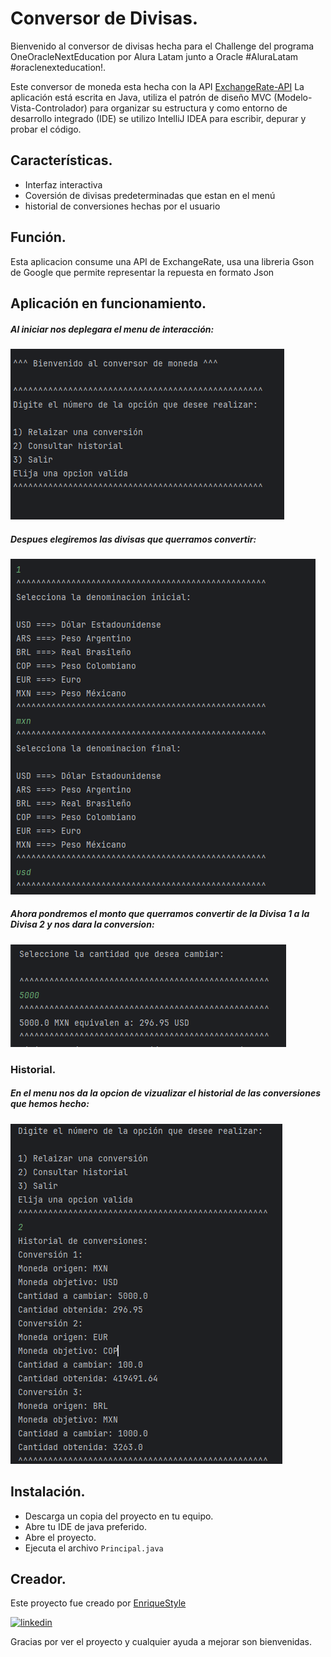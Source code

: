 
# Conversor de Divisas.

Bienvenido al conversor de divisas hecha para el Challenge del programa OneOracleNextEducation por Alura Latam junto a Oracle #AluraLatam #oraclenexteducation!.

Este conversor de moneda esta hecha con la API [ExchangeRate-API](https://www.exchangerate-api.com/) La aplicación está escrita en Java, utiliza el patrón de diseño MVC (Modelo-Vista-Controlador) para organizar su estructura y como entorno de desarrollo integrado (IDE) se utilizo IntelliJ IDEA para escribir, depurar y probar el código.


## Características.

- Interfaz interactiva
- Coversión de divisas predeterminadas que estan en el menú
- historial de conversiones hechas por el usuario

## Función.

Esta aplicacion consume una API de ExchangeRate, usa una libreria Gson de Google que permite representar la repuesta en formato Json 


## Aplicación en funcionamiento. 

##### Al iniciar nos deplegara el menu de interacción:

![Menu](https://github.com/EnriqueStyle/alura-Conversor-De-Monedas/blob/main/Imagenes/menu.PNG)

##### Despues elegiremos las divisas que querramos convertir:

![Divisas](https://github.com/EnriqueStyle/alura-Conversor-De-Monedas/blob/main/Imagenes/divisas.PNG)

##### Ahora pondremos el monto que querramos convertir de la Divisa 1 a la Divisa 2 y nos dara la conversion:

![Monto](https://github.com/EnriqueStyle/alura-Conversor-De-Monedas/blob/main/Imagenes/monto.PNG)

### Historial.

##### En el menu nos da la opcion de vizualizar el historial de las conversiones que hemos hecho:

![Historial](https://github.com/EnriqueStyle/alura-Conversor-De-Monedas/blob/main/Imagenes/historial.PNG)
## Instalación.

- Descarga un copia del proyecto en tu equipo.
- Abre tu IDE de java preferido.
- Abre el proyecto.
- Ejecuta el archivo `Principal.java`
## Creador.

Este proyecto fue creado por [EnriqueStyle]("https://github.com/EnriqueStyle") 

[![linkedin](https://img.shields.io/badge/linkedin-0A66C2?style=for-the-badge&logo=linkedin&logoColor=white)](https://www.linkedin.com/in/enriquestyle/)

Gracias por ver el proyecto y cualquier ayuda a mejorar son bienvenidas.




